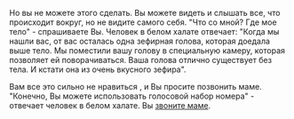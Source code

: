 Но вы не можете этого сделать. Вы можете видеть и слышать все, 
что происходит вокруг, но не видите самого себя. "Что со мной? Где мое тело" - спрашиваете Вы.
Человек в белом халате отвечает: "Когда мы нашли вас, от вас осталась одна зефирная голова,
которая доедала выше тело. Мы поместили вашу голову в специальную камеру, которая позволяет ей поворачиваться. 
Ваша голова отлично существует без тела. И кстати она из очень вкусного зефира".

Вам все это сильно не нравиться , и Вы просите позвонить маме. "Конечно, Вы можете использовать голосовой
набор номера" - отвечает человек в белом халате. Вы [звоните маме](../../../../../../buildings-dep/callmum/callmum.md).
